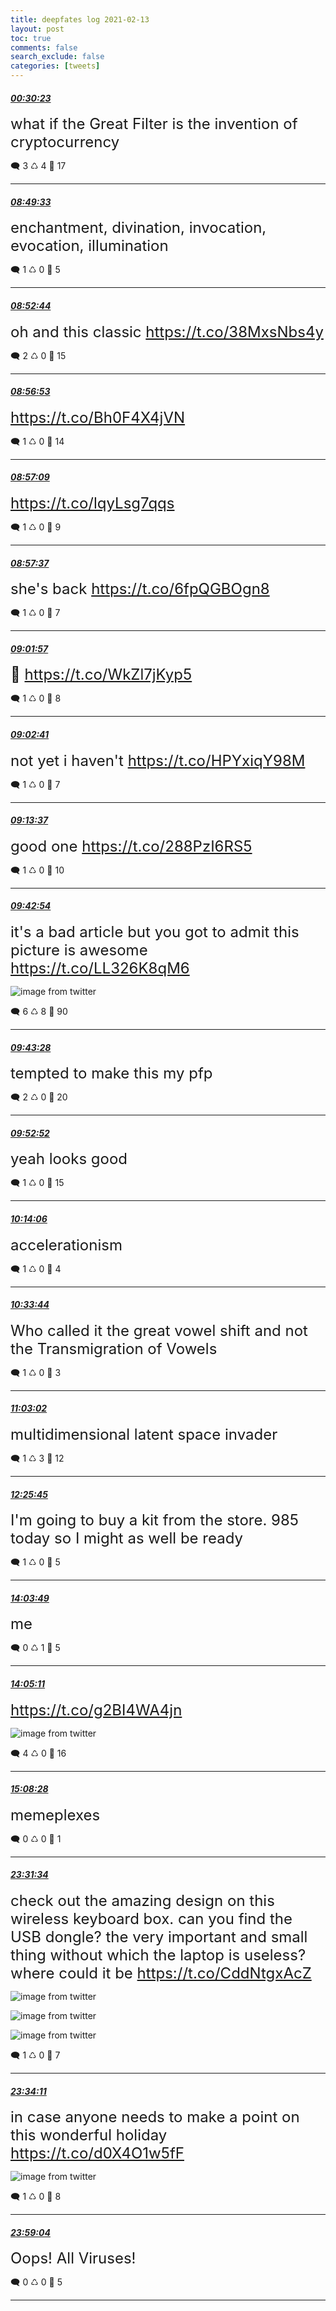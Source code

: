 ```yaml
---
title: deepfates log 2021-02-13
layout: post
toc: true
comments: false
search_exclude: false
categories: [tweets]
---
```



#### <a href = "https://twitter.com/deepfates/status/1360491492138131457">*00:30:23*</a>

<font size="5">what if the Great Filter is the invention of cryptocurrency</font>



🗨️ 3 ♺ 4 🤍  17   

---
    
#### <a href = "https://twitter.com/deepfates/status/1360617112906043397">*08:49:33*</a>

<font size="5">enchantment, divination, invocation, evocation, illumination</font>



🗨️ 1 ♺ 0 🤍  5   

---
    
#### <a href = "https://twitter.com/deepfates/status/1360617916194955264">*08:52:44*</a>

<font size="5">oh and this classic  https://t.co/38MxsNbs4y</font>



🗨️ 2 ♺ 0 🤍  15   

---
    
#### <a href = "https://twitter.com/deepfates/status/1360618958143987712">*08:56:53*</a>

<font size="5"> https://t.co/Bh0F4X4jVN</font>



🗨️ 1 ♺ 0 🤍  14   

---
    
#### <a href = "https://twitter.com/deepfates/status/1360619027920416768">*08:57:09*</a>

<font size="5"> https://t.co/lqyLsg7qqs</font>



🗨️ 1 ♺ 0 🤍  9   

---
    
#### <a href = "https://twitter.com/deepfates/status/1360619145054720003">*08:57:37*</a>

<font size="5">she's back  https://t.co/6fpQGBOgn8</font>



🗨️ 1 ♺ 0 🤍  7   

---
    
#### <a href = "https://twitter.com/deepfates/status/1360620235502407695">*09:01:57*</a>

<font size="5">🧿 https://t.co/WkZl7jKyp5</font>



🗨️ 1 ♺ 0 🤍  8   

---
    
#### <a href = "https://twitter.com/deepfates/status/1360620419917619207">*09:02:41*</a>

<font size="5">not yet i haven't  https://t.co/HPYxiqY98M</font>



🗨️ 1 ♺ 0 🤍  7   

---
    
#### <a href = "https://twitter.com/deepfates/status/1360623170311528457">*09:13:37*</a>

<font size="5">good one  https://t.co/288PzI6RS5</font>



🗨️ 1 ♺ 0 🤍  10   

---
    
#### <a href = "https://twitter.com/deepfates/status/1360630537178603523">*09:42:54*</a>

<font size="5">it's a bad article but you got to admit this picture is awesome  https://t.co/LL326K8qM6</font>

![image from twitter](/images/EuHuQlMVkAM0G2_.jpg)


🗨️ 6 ♺ 8 🤍  90   

---
    
#### <a href = "https://twitter.com/deepfates/status/1360630683375312897">*09:43:28*</a>

<font size="5">tempted to make this my pfp</font>



🗨️ 2 ♺ 0 🤍  20   

---
    
#### <a href = "https://twitter.com/deepfates/status/1360633048740499456">*09:52:52*</a>

<font size="5">yeah looks good</font>



🗨️ 1 ♺ 0 🤍  15   

---
    
#### <a href = "https://twitter.com/deepfates/status/1360638389477777410">*10:14:06*</a>

<font size="5">accelerationism</font>



🗨️ 1 ♺ 0 🤍  4   

---
    
#### <a href = "https://twitter.com/deepfates/status/1360643329923244033">*10:33:44*</a>

<font size="5">Who called it the great vowel shift and not the Transmigration of Vowels</font>



🗨️ 1 ♺ 0 🤍  3   

---
    
#### <a href = "https://twitter.com/deepfates/status/1360650704407252992">*11:03:02*</a>

<font size="5">multidimensional latent space invader</font>



🗨️ 1 ♺ 3 🤍  12   

---
    
#### <a href = "https://twitter.com/deepfates/status/1360671519806869505">*12:25:45*</a>

<font size="5">I'm going to buy a kit from the store. 985 today so I might as well be ready</font>



🗨️ 1 ♺ 0 🤍  5   

---
    
#### <a href = "https://twitter.com/deepfates/status/1360696203055222785">*14:03:49*</a>

<font size="5">me</font>



🗨️ 0 ♺ 1 🤍  5   

---
    
#### <a href = "https://twitter.com/deepfates/status/1360696546396758016">*14:05:11*</a>

<font size="5"> https://t.co/g2BI4WA4jn</font>

![image from twitter](/images/EuIqTBQU4AADwsn.jpg)


🗨️ 4 ♺ 0 🤍  16   

---
    
#### <a href = "https://twitter.com/deepfates/status/1360712468738105344">*15:08:28*</a>

<font size="5">memeplexes</font>



🗨️ 0 ♺ 0 🤍  1   

---
    
#### <a href = "https://twitter.com/deepfates/status/1360839081224073222">*23:31:34*</a>

<font size="5">check out the amazing design on this wireless keyboard box. can you find the USB dongle? the very important and small thing without which the laptop is useless? where could it be  https://t.co/CddNtgxAcZ</font>

![image from twitter](/images/EuKr62AXYAE7TgQ.jpg)

![image from twitter](/images/EuKr7QPXEAAAQep.jpg)

![image from twitter](/images/EuKr7rlXAAIOeW-.jpg)


🗨️ 1 ♺ 0 🤍  7   

---
    
#### <a href = "https://twitter.com/deepfates/status/1360839736600920066">*23:34:11*</a>

<font size="5">in case anyone needs to make a point on this wonderful holiday  https://t.co/d0X4O1w5fF</font>

![image from twitter](/images/EuKsh2VXIAAsa-p.jpg)


🗨️ 1 ♺ 0 🤍  8   

---
    
#### <a href = "https://twitter.com/deepfates/status/1360846002027134976">*23:59:04*</a>

<font size="5">Oops! All Viruses!</font>



🗨️ 0 ♺ 0 🤍  5   

---
    
            


